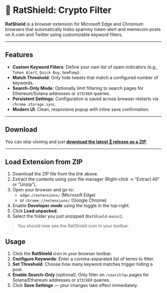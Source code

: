 # 🐀 RatShield: Crypto Filter

**RatShield** is a browser extension for Microsoft Edge and Chromium browsers that automatically hides spammy token-alert and memecoin posts on X.com and Twitter using customizable keyword filters.

---

##  Features

- **Custom Keyword Filters**: Define your own list of spam indicators (e.g., `Token Alert`, `Quick Buy`, `GemPump`).
- **Match Threshold**: Only hide tweets that match a configured number of keywords.
- **Search-Only Mode**: Optionally limit filtering to search pages for Ethereum/Solana addresses or `$TICKER` queries.
- **Persistent Settings**: Configuration is saved across browser restarts via `chrome.storage.sync`.
- **Modern UI**: Clean, responsive popup with inline save confirmation.

---

##  Download

You can skip cloning and just [**download the latest 🐀 release as a ZIP**](https://github.com/SwineFluFlew/RatShield/archive/refs/heads/main.zip).

---

##  Load Extension from ZIP

1. Download the ZIP file from the link above.
2. Extract the contents using your file manager (Right-click → “Extract All” or “Unzip”).
3. Open your browser and go to:
   - `edge://extensions/` (Microsoft Edge)
   - or `chrome://extensions/` (Google Chrome)
4. Enable **Developer mode** using the toggle in the top-right.
5. Click **Load unpacked**.
6. Select the folder you just unzipped (`RatShield-main/`).

> You should now see the RatShield icon in your toolbar.

## Usage

1. Click the **RatShield** icon in your browser toolbar.  
2. **Configure Keywords**: Enter a comma-separated list of terms to filter.  
3. **Set Threshold**: Choose how many keyword matches trigger hiding a post.  
4. **Enable Search-Only** (optional): Only filter on `/search?q=` pages for Solana/Ethereum addresses or `$TICKER` queries.  
5. Click **Save Settings** — your changes take effect immediately.